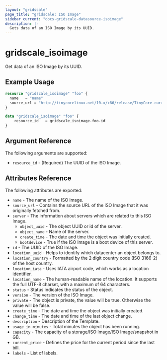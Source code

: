 ```yaml
---
layout: "gridscale"
page_title: "gridscale: ISO Image"
sidebar_current: "docs-gridscale-datasource-isoimage"
description: |-
  Gets data of an ISO Image by its UUID.
---
```


# gridscale_isoimage

Get data of an ISO Image by its UUID.

## Example Usage

```terraform
resource "gridscale_isoimage" "foo" {
  name   = "name"
  source_url = "http://tinycorelinux.net/10.x/x86/release/TinyCore-current.iso"
}

data "gridscale_isoimage" "foo" {
	resource_id   = gridscale_isoimage.foo.id
}
```


## Argument Reference

The following arguments are supported:

* `resource_id` - (Required) The UUID of the ISO Image.

## Attributes Reference

The following attributes are exported:

* `name` - The name of the ISO Image.
* `source_url` - Contains the source URL of the ISO Image that it was originally fetched from.
* `server` - The information about servers which are related to this ISO Image.
    * `object_uuid` - The object UUID or id of the server.
    * `object_name` - Name of the server.
    * `create_time` - The date and time the object was initially created.
    * `bootdevice` - True if the ISO Image is a boot device of this server.
* `id` - The UUID of the ISO Image.
* `location_uuid` - Helps to identify which datacenter an object belongs to.
* `location_country` - Formatted by the 2 digit country code (ISO 3166-2) of the host country.
* `location_iata` - Uses IATA airport code, which works as a location identifier.
* `location_name` - The human-readable name of the location. It supports the full UTF-8 charset, with a maximum of 64 characters.
* `status` - Status indicates the status of the object.
* `version` - The version of the ISO Image.
* `private` - The object is private, the value will be true. Otherwise the value will be false.
* `create_time` - The date and time the object was initially created.
* `change_time` - The date and time of the last object change.
* `description` - Description of the Template.
* `usage_in_minutes` - Total minutes the object has been running.
* `capacity` - The capacity of a storage/ISO Image/ISO Image/snapshot in GB.
* `current_price` - Defines the price for the current period since the last bill.
* `labels` - List of labels.
